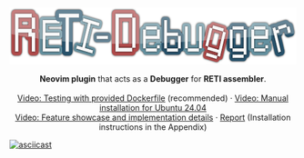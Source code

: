 <div align="center">
  <a href="https://github.com/freiburg-missing-semester-course/project-matthejue">
    <img src="./misc/logo6.png" alt="Logo" height="100px">
  </a>

  <p align="center">
    <strong>Neovim plugin</strong> that acts as a <strong>Debugger</strong> for <strong>RETI assembler</strong>.
    <br />
    <br />
    <a href="https://youtu.be/RjGhruUwERQ?feature=shared">Video: Testing with provided Dockerfile</a> (recommended)
    ·
    <a href="https://youtu.be/p5zNdTiBRNg?feature=shared">Video: Manual installation for Ubuntu 24.04</a>
    <br />
    <a href="https://youtu.be/rTsYTDNR0do?feature=shared">Video: Feature showcase and implementation details</a>
    ·
    <a href="https://github.com/matthejue/RETI-Debugger_Documentation/releases/download/master/Report.pdf">Report</a> (Installation instructions in the Appendix)
    <br />
  </p>
</div>

[![asciicast](./misc/demo_recording.sg)](https://asciinema.org/a/640765)
